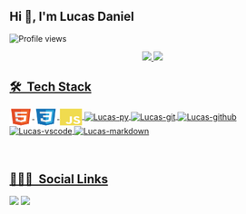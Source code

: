 ## Hi 👋,  I'm Lucas Daniel

<p align="left"> <img src="https://komarev.com/ghpvc/?username=LucasDaniel0&color=yellow" alt="Profile views" /> </p>
<div align="center">
  <a href="https://github.com/LucasDaniel0">
  <img height="180em" src="https://github-readme-stats.vercel.app/api?username=LucasDaniel0&show_icons=true&theme=dracula&include_all_commits=true&count_private=true"/>
  <img height="180em" src="https://github-readme-stats.vercel.app/api/top-langs/?username=LucasDaniel0&layout=compact&langs_count=7&theme=dracula"/>
</div>
  
 ## 🛠 &nbsp;Tech Stack
  
<div style="display: inline_block">
  <img align="center" alt="Lucas-HTML" height="30" width="40" src="https://raw.githubusercontent.com/devicons/devicon/master/icons/html5/html5-original.svg">
  <img align="center" alt="Lucas-CSS" height="30" width="40" src="https://raw.githubusercontent.com/devicons/devicon/master/icons/css3/css3-original.svg">
  <img align="center" alt="Lucas-Js" height="30" width="40" src="https://raw.githubusercontent.com/devicons/devicon/master/icons/javascript/javascript-plain.svg">
  <img align="center" alt="Lucas-py" height="30" width="40" src="https://cdn.jsdelivr.net/gh/devicons/devicon/icons/python/python-original.svg">
  <img align="center" alt="Lucas-git" height="30" width="40" src="https://cdn.jsdelivr.net/gh/devicons/devicon/icons/git/git-plain.svg" />
  <img align="center" alt="Lucas-github" height="30" width="40"  src="https://cdn.jsdelivr.net/gh/devicons/devicon/icons/github/github-original.svg" />
  <img align="center" alt="Lucas-vscode" height="30" width="40" src="https://cdn.jsdelivr.net/gh/devicons/devicon/icons/vscode/vscode-original.svg" />
  <img align="center" alt="Lucas-markdown" height="30" width="40" src="https://cdn.jsdelivr.net/gh/devicons/devicon/icons/markdown/markdown-original.svg" />
</div><br><br>
  
## 👨🏽‍🦲 &nbsp;Social Links
<div> 
  <a href="https://instagram.com/lucaas.py" target="_blank"><img src="https://img.shields.io/badge/-Instagram-%23E4405F?style=for-the-badge&logo=instagram&logoColor=white" target="_blank"></a>
  <a href = "mailto:lucasdaniel.code@gmail.com"><img src="https://img.shields.io/badge/-Gmail-%23333?style=for-the-badge&logo=gmail&logoColor=white" target="_blank"></a>
</div>
